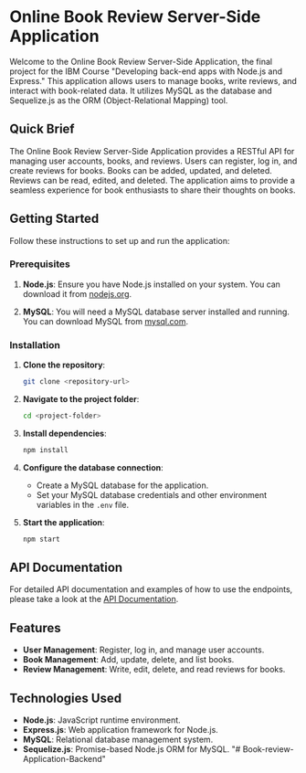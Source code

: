 # Online Book Review Server-Side Application

Welcome to the Online Book Review Server-Side Application, the final project for the IBM Course "Developing back-end apps with Node.js and Express." This application allows users to manage books, write reviews, and interact with book-related data. It utilizes MySQL as the database and Sequelize.js as the ORM (Object-Relational Mapping) tool.

## Quick Brief

The Online Book Review Server-Side Application provides a RESTful API for managing user accounts, books, and reviews. Users can register, log in, and create reviews for books. Books can be added, updated, and deleted. Reviews can be read, edited, and deleted. The application aims to provide a seamless experience for book enthusiasts to share their thoughts on books.

## Getting Started

Follow these instructions to set up and run the application:

### Prerequisites

1. **Node.js**: Ensure you have Node.js installed on your system. You can download it from [nodejs.org](https://nodejs.org/).

2. **MySQL**: You will need a MySQL database server installed and running. You can download MySQL from [mysql.com](https://www.mysql.com/).

### Installation

1. **Clone the repository**:

   ```bash
   git clone <repository-url>
   ```

2. **Navigate to the project folder**:

   ```bash
   cd <project-folder>
   ```

3. **Install dependencies**:

   ```bash
   npm install
   ```

4. **Configure the database connection**:
   
   - Create a MySQL database for the application.
   - Set your MySQL database credentials and other environment variables in the `.env` file.

5. **Start the application**:

   ```bash
   npm start
   ```

## API Documentation

For detailed API documentation and examples of how to use the endpoints, please take a look at the [API Documentation](https://documenter.getpostman.com/view/28416524/2s9YBxacHG).

## Features

- **User Management**: Register, log in, and manage user accounts.
- **Book Management**: Add, update, delete, and list books.
- **Review Management**: Write, edit, delete, and read reviews for books.

## Technologies Used

- **Node.js**: JavaScript runtime environment.
- **Express.js**: Web application framework for Node.js.
- **MySQL**: Relational database management system.
- **Sequelize.js**: Promise-based Node.js ORM for MySQL.
"# Book-review-Application-Backend" 
